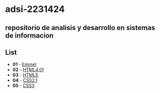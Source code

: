 # adsi-2231424
repositorio de analisis y desarrollo en sistemas de informacion
---
## List

- **01** - [Emmet](01-emmet/..)
- **02** - [HTML4.01](02-html4.01/..)
- **03** - [HTML5](03-html5/..)
- **04** - [CSS2.1](04-css2.1/..)
- **05** - [CSS3](05-css3/..)
